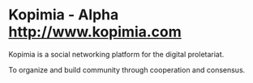 Kopimia - Alpha http://www.kopimia.com
======

Kopimia is a social networking platform for the digital proletariat.

To organize and build community through cooperation and consensus.